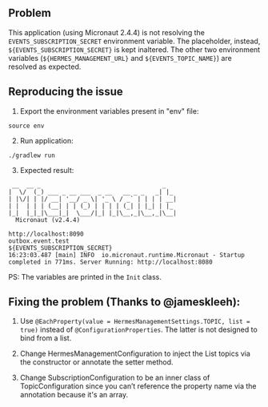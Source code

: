 ## Problem

This application (using Micronaut 2.4.4) is not resolving the `EVENTS_SUBSCRIPTION_SECRET` environment variable. The placeholder, instead, `${EVENTS_SUBSCRIPTION_SECRET}` is kept inaltered.
The other two environment variables (`${HERMES_MANAGEMENT_URL}` and `${EVENTS_TOPIC_NAME}`) are resolved as expected.

## Reproducing the issue

1. Export the environment variables present in "env" file:
```
source env
```

2. Run application:
```
./gradlew run
```
3. Expected result:
```
 __  __ _                                  _   
|  \/  (_) ___ _ __ ___  _ __   __ _ _   _| |_ 
| |\/| | |/ __| '__/ _ \| '_ \ / _` | | | | __|
| |  | | | (__| | | (_) | | | | (_| | |_| | |_ 
|_|  |_|_|\___|_|  \___/|_| |_|\__,_|\__,_|\__|
  Micronaut (v2.4.4)

http://localhost:8090
outbox.event.test
${EVENTS_SUBSCRIPTION_SECRET}
16:23:03.487 [main] INFO  io.micronaut.runtime.Micronaut - Startup completed in 771ms. Server Running: http://localhost:8080
```

PS: The variables are printed in the `Init` class.

## Fixing the problem (Thanks to @jameskleeh):

1. Use `@EachProperty(value = HermesManagementSettings.TOPIC, list = true)` instead of `@ConfigurationProperties`. The latter is not designed to bind from a list.

2. Change HermesManagementConfiguration to inject the List<TopicConfiguration> topics via the constructor or annotate the setter method.

3. Change SubscriptionConfiguration to be an inner class of TopicConfiguration since you can’t reference the property name via the annotation because it's an array.